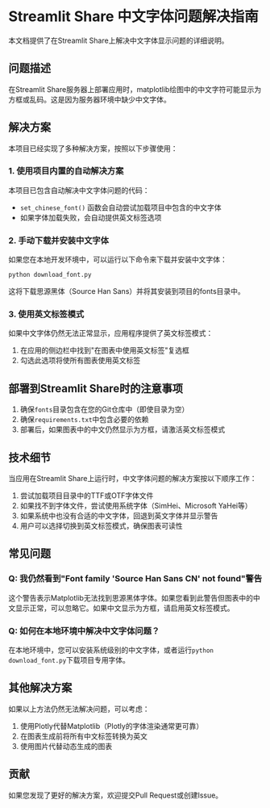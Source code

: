 # Streamlit Share 中文字体问题解决指南

本文档提供了在Streamlit Share上解决中文字体显示问题的详细说明。

## 问题描述

在Streamlit Share服务器上部署应用时，matplotlib绘图中的中文字符可能显示为方框或乱码。这是因为服务器环境中缺少中文字体。

## 解决方案

本项目已经实现了多种解决方案，按照以下步骤使用：

### 1. 使用项目内置的自动解决方案

本项目已包含自动解决中文字体问题的代码：

- `set_chinese_font()` 函数会自动尝试加载项目中包含的中文字体
- 如果字体加载失败，会自动提供英文标签选项

### 2. 手动下载并安装中文字体

如果您在本地开发环境中，可以运行以下命令来下载并安装中文字体：

```bash
python download_font.py
```

这将下载思源黑体（Source Han Sans）并将其安装到项目的fonts目录中。

### 3. 使用英文标签模式

如果中文字体仍然无法正常显示，应用程序提供了英文标签模式：

1. 在应用的侧边栏中找到"在图表中使用英文标签"复选框
2. 勾选此选项将使所有图表使用英文标签

## 部署到Streamlit Share时的注意事项

1. 确保`fonts`目录包含在您的Git仓库中（即使目录为空）
2. 确保`requirements.txt`中包含必要的依赖
3. 部署后，如果图表中的中文仍然显示为方框，请激活英文标签模式

## 技术细节

当应用在Streamlit Share上运行时，中文字体问题的解决方案按以下顺序工作：

1. 尝试加载项目目录中的TTF或OTF字体文件
2. 如果找不到字体文件，尝试使用系统字体（SimHei、Microsoft YaHei等）
3. 如果系统中也没有合适的中文字体，回退到英文字体并显示警告
4. 用户可以选择切换到英文标签模式，确保图表可读性

## 常见问题

### Q: 我仍然看到"Font family 'Source Han Sans CN' not found"警告

这个警告表示Matplotlib无法找到思源黑体字体。如果您看到此警告但图表中的中文显示正常，可以忽略它。如果中文显示为方框，请启用英文标签模式。

### Q: 如何在本地环境中解决中文字体问题？

在本地环境中，您可以安装系统级别的中文字体，或者运行`python download_font.py`下载项目专用字体。

## 其他解决方案

如果以上方法仍然无法解决问题，可以考虑：

1. 使用Plotly代替Matplotlib（Plotly的字体渲染通常更可靠）
2. 在图表生成前将所有中文标签转换为英文
3. 使用图片代替动态生成的图表

## 贡献

如果您发现了更好的解决方案，欢迎提交Pull Request或创建Issue。 